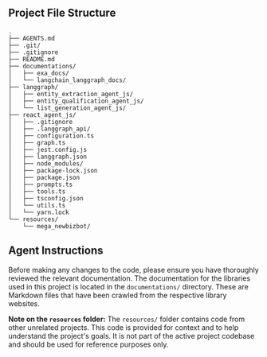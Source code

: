 ## Project File Structure

```
.
├── AGENTS.md
├── .git/
├── .gitignore
├── README.md
├── documentations/
│   ├── exa_docs/
│   └── langchain_langgraph_docs/
├── langgraph/
│   ├── entity_extraction_agent_js/
│   ├── entity_qualification_agent_js/
│   └── list_generation_agent_js/
├── react_agent_js/
│   ├── .gitignore
│   ├── .langgraph_api/
│   ├── configuration.ts
│   ├── graph.ts
│   ├── jest.config.js
│   ├── langgraph.json
│   ├── node_modules/
│   ├── package-lock.json
│   ├── package.json
│   ├── prompts.ts
│   ├── tools.ts
│   ├── tsconfig.json
│   └── utils.ts
│   └── yarn.lock
└── resources/
    └── mega_newbizbot/

```

## Agent Instructions

Before making any changes to the code, please ensure you have thoroughly reviewed the relevant documentation. The documentation for the libraries used in this project is located in the `documentations/` directory. These are Markdown files that have been crawled from the respective library websites.

**Note on the `resources` folder:** The `resources/` folder contains code from other unrelated projects. This code is provided for context and to help understand the project's goals. It is not part of the active project codebase and should be used for reference purposes only.
